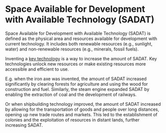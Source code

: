 # Space Available for Development with Available Technology (SADAT)

Space Available for Development with Available Technology (SADAT) is defined as the physical area and resources available for development with current technology. It includes both renewable resources (e.g., sunlight, water) and non-renewable resources (e.g., minerals, fossil fuels).

Inventing a [key technology](key-tech.md) is a way to increase the amount of SADAT. Key technologies unlock new resources or make existing resources more accessible and efficient to use.

E.g. when the iron axe was invented, the amount of SADAT increased significantly by clearing forests for agriculture and using the wood for construction and fuel. Similarly, the steam engine expanded SADAT by enabling the extraction of coal and the development of railways.

Or when shipbuilding technology improved, the amount of SADAT increased by allowing for the transportation of goods and people over long distances, opening up new trade routes and markets. This led to the establishment of colonies and the exploitation of resources in distant lands, further increasing SADAT.
